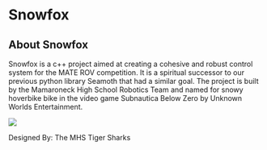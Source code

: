 # Snowfox

## About Snowfox
Snowfox is a c++ project aimed at creating a cohesive and robust control system for the MATE ROV competition. It is a spiritual successor to our previous python library Seamoth that had a similar goal. The project is built by the Mamaroneck High School Robotics Team and named for snowy hoverbike bike in the video game Subnautica Below Zero by Unknown Worlds Entertainment.

<img src="https://assetsio.reedpopcdn.com/subnautica-below-zero-introduces-series-very-first-land-vehicle-in-new-snowfox-update-1556150703765.jpg?width=1200&height=1200&fit=bounds&quality=70&format=jpg&auto=webp"/>

Designed By: The MHS Tiger Sharks

